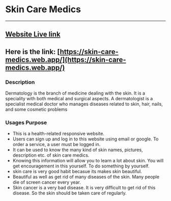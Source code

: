 # Skin Care Medics

---

## [Website Live link](https://skin-care-medics.web.app/)
## Here is the link: [https://skin-care-medics.web.app/](https://skin-care-medics.web.app/)



### Description
Dermatology is the branch of medicine dealing with the skin. It is a speciality with both medical and surgical aspects. A dermatologist is a specialist medical doctor who manages diseases related to skin, hair, nails, and some cosmetic problems



### Usages Purpose
- This is a health-related responsive website.
- Users can sign up and log in to this website using email or google. To order a service, a user must be logged in.
- It can be used to know the many kind of skin names, pictures, description etc. of skin care medics.
- Knowing this information will allow you to learn a lot about skin. You will get encouragement in this yourself. To do something by yourself.
- skin care is very good habit becasue its makes skin beautiful.
- Beautiful as well as get rid of many diseases of the skin. Many people die of screen cancer every year.
- Skin cancer is a very bad disease. It is very difficult to get rid of this disease. So the skin should be taken care of regularly.